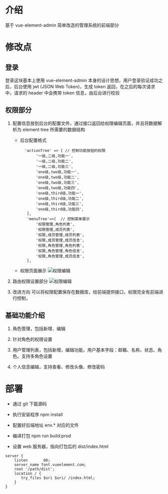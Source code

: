 # 介绍
  基于 vue-element-admin 简单改造的管理系统的前端部分
  
  
  
# 修改点



## 登录

  登录这块基本上使用 vue-element-admin 本身的设计思想，用户登录验证成功之后，后台使用 jwt (JSON Web Token)，生成 token 返回，在之后的每次请求中，请求的 header 中会携带 token 信息，由后台进行校验
  
  
  



## 权限部分

1. 配置信息放到后台的配置文件，通过接口返回给权限编辑页面，并且将数据解析为 element tree 所需要的数据结构
  
   * 后台配置格式
     ```
       'actionTree' => [ // 控制功能按钮的权限
       		'一级,二级,功能一',
       		'一级,二级,功能二',
       		'一级,二级,功能三',
       		'one级,two级,功能一',
       		'one级,two级,功能二',
       		'one级,two级,功能三',
       		'one级,two级,功能四',
       		'one级,third级,功能一',
       		'one级,third级,功能二',
       		'one级,third级,功能三',
       		'one级,third级,功能四',
       	],
       	'menuTree'=>[  // 控制菜单展示
       		'权限管理,角色列表',
       		'权限管理,成员列表',
       		'权限,成员管理,成员列表',
       		'权限,成员管理,成员信息',
       		'权限,角色管理,角色列表',
       		'权限,角色管理,角色信息',
       		'权限,角色管理,成员信息',
       	],
     ```
   * 权限页面展示
    ![权限编辑](https://lufeijun1234.com/uploads/git/front-vue-element-admin-001.png "权限编辑")


2. 路由权限设置部分
    ![权限编辑](https://lufeijun1234.com/uploads/git/front-vue-element-admin-002.png "权限编辑")


3. 改进方向
    可以将权限配置保存在数据库，给前端提供接口，权限完全有前端进行控制，
    
    
    

## 基础功能介绍

1. 角色管理，包括新增、编辑

2. 针对角色的权限设置

3. 用户管理列表，包括新增，编辑功能，用户基本字段：邮箱、名称、状态、角色。支持多角色设置

4. 个人信息编辑，支持查看、修改头像、修改密码  





# 部署

* 通过 git 下载源码

* 执行安装程序 npm install

* 配置好后端地址 env.* 对应的文件

* 编译打包 npm run build:prod

* 设置 web 服务器，指向打包后的 dist/index.html
```$xslt
server {
    listen       80;
    server_name font.vueelement.com;
    root '/path/dist';
    location / {
       try_files $uri $uri/ /index.html;
    }
}
```
